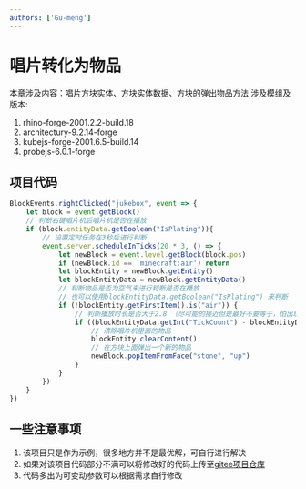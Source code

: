 ```yaml
---
authors: ['Gu-meng']
---
```

# 唱片转化为物品
本章涉及内容：唱片方块实体、方块实体数据、方块的弹出物品方法
涉及模组及版本:
1. rhino-forge-2001.2.2-build.18
2. architectury-9.2.14-forge
3. kubejs-forge-2001.6.5-build.14
4. probejs-6.0.1-forge

## 项目代码
```js
BlockEvents.rightClicked("jukebox", event => {
    let block = event.getBlock()
    // 判断右键唱片机后唱片机是否在播放
    if (block.entityData.getBoolean("IsPlating")){
        // 设置定时任务在3秒后进行判断
        event.server.scheduleInTicks(20 * 3, () => {
            let newBlock = event.level.getBlock(block.pos)
            if (newBlock.id == 'minecraft:air') return
            let blockEntity = newBlock.getEntity()
            let blockEntityData = newBlock.getEntityData()
            // 判断物品是否为空气来进行判断是否在播放 
            // 也可以使用blockEntityData.getBoolean("IsPlating") 来判断
            if (!blockEntity.getFirstItem().is("air")) {
                // 判断播放时长是否大于2.8 （尽可能的接近但是最好不要等于，怕出现其他意外）
                if ((blockEntityData.getInt("TickCount") - blockEntityData.getInt("RecordStartTick")) / 20 >= 2.8) {
                    // 清除唱片机里面的物品
                    blockEntity.clearContent()
                    // 在方块上面弹出一个新的物品
                    newBlock.popItemFromFace("stone", "up")
                }
            }
        })
    }
})
```

## 一些注意事项
1. 该项目只是作为示例，很多地方并不是最优解，可自行进行解决
2. 如果对该项目代码部分不满可以将修改好的代码上传至[gitee项目仓库](https://gitee.com/gumengmengs/kubejs-course)
3. 代码多出为可变动参数可以根据需求自行修改